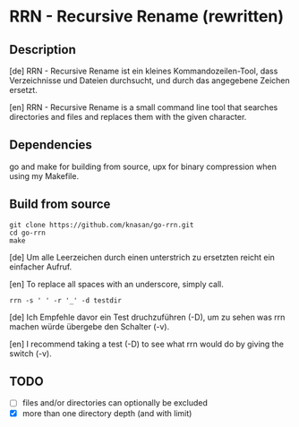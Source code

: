# RRN - Recursive Rename (rewritten)

## Description

[de] RRN - Recursive Rename ist ein kleines Kommandozeilen-Tool, dass Verzeichnisse und Dateien durchsucht, 
und durch das angegebene Zeichen ersetzt.

[en] RRN - Recursive Rename is a small command line tool that searches directories and files and replaces them
with the given character.

## Dependencies

go and make for building from source, upx for binary compression when using my Makefile.

## Build from source

```shell
git clone https://github.com/knasan/go-rrn.git
cd go-rrn
make
```

[de] Um alle Leerzeichen durch einen unterstrich zu ersetzten reicht ein einfacher Aufruf.

[en] To replace all spaces with an underscore, simply call.

`rrn -s ' ' -r '_' -d testdir`

[de] Ich Empfehle davor ein Test druchzuführen (-D), um zu sehen was rrn machen würde übergebe den Schalter (-v).

[en] I recommend taking a test (-D) to see what rrn would do by giving the switch (-v).

## TODO

- [ ] files and/or directories can optionally be excluded
- [x] more than one directory depth (and with limit)
